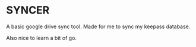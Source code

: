 # SYNCER

A basic google drive sync tool.
Made for me to sync my keepass database.

Also nice to learn a bit of go.
